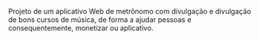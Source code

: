 Projeto de um aplicativo Web de metrônomo com divulgação e divulgação de bons cursos de música, de forma a ajudar pessoas e consequentemente, monetizar ou aplicativo.